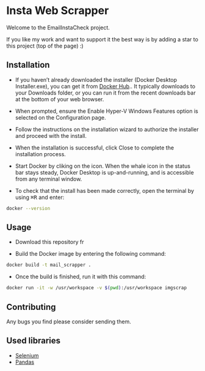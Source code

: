 # Insta Web Scrapper
Welcome to the EmailInstaCheck project.

If you like my work and want to support it the best way is by adding a star to this project (top of the page) :)

## Installation
- If you haven’t already downloaded the installer (Docker Desktop Installer.exe), you can get it from [Docker Hub](https://hub.docker.com/editions/community/docker-ce-desktop-windows/).. It typically downloads to your Downloads folder, or you can run it from the recent downloads bar at the bottom of your web browser.

- When prompted, ensure the Enable Hyper-V Windows Features option is selected on the Configuration page.

- Follow the instructions on the installation wizard to authorize the installer and proceed with the install.

- When the installation is successful, click Close to complete the installation process.

- Start Docker by cliking on the icon. When the whale icon in the status bar stays steady, Docker Desktop is up-and-running, and is accessible from any terminal window.

- To check that the install has been made correctly, open the terminal by using <kbd>⌘R</kbd> and enter:
```bash
docker --version
```

## Usage
- Download this repository fr

- Build the Docker image by entering the following command: 
```bash
docker build -t mail_scrapper .
```
- Once the build is finished, run it with this command:
```bash
docker run -it -w /usr/workspace -v $(pwd):/usr/workspace imgscrap
```

## Contributing
Any bugs you find please consider sending them.

## Used libraries
- [Selenium](https://pypi.org/project/selenium/)
- [Pandas](https://pypi.org/project/pandas/)
